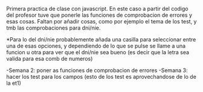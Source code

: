 Primera practica de clase con javascript. En este caso a partir del codigo del profesor tuve que ponerle las funciones de comprobacion de errores y esas cosas.
Faltan por añadir cosas, como por ejemplo el tema de los test, y tmb las comprobaciones para dni/nie.

*Para lo del dni/nie probablemente añada una casilla para seleccionar entre una de esas opciones, y dependiendo de lo que se pulse se llame a una funcion u otra para ver que el dni/nie sea bueno (es decir que la letra sea valida para esa comb de numeros)

-Semana 2: poner as funciones de comprobacion de errores
-Semana 3: hacer los test para los campos (esto de los test es aprovechandose de lo de la et1)
